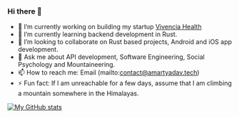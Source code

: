 ### Hi there 👋

- 🔭 I’m currently working on building my startup [Vivencia Health](https://github.com/Vivencia-Health)
- 🌱 I’m currently learning backend development in Rust. 
- 👯 I’m looking to collaborate on Rust based projects, Android and iOS app development.
- 💬 Ask me about API development, Software Engineering, Social Psychology and Mountaineering.
- 📫 How to reach me: Email (mailto:contact@amartyadav.tech)
- ⚡ Fun fact: If I am unreachable for a few days, assume that I am climbing a mountain somewhere in the Himalayas.

[![My GitHub stats](https://github-readme-stats-nine-mu-98.vercel.app/api?username=amartyadav)](https://github.com/amartyadav/amartyadav)
